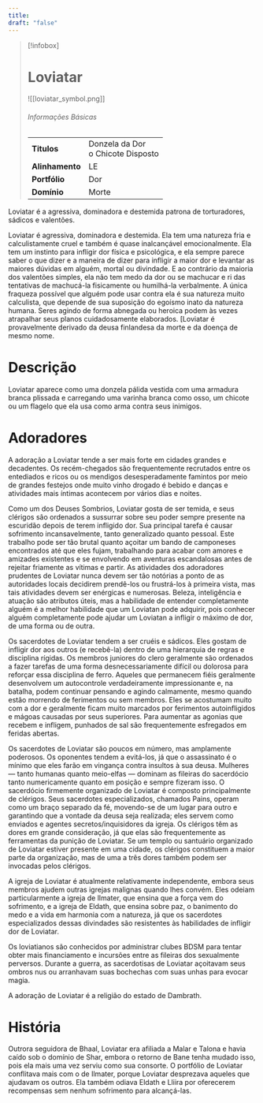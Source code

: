```yaml
---
title: 
draft: "false"
---
```

> [!infobox]
> # Loviatar
> ![[loviatar_symbol.png]]
> ###### Informações Básicas
> | | |
> | ---- | ---- |
> | **Titulos** | Donzela da Dor<br/>o Chicote Disposto |
> | **Alinhamento** | LE |
> | **Portfólio** | Dor |
> | **Domínio** | Morte |

Loviatar é a agressiva, dominadora e destemida patrona de torturadores, sádicos e valentões.

Loviatar é agressiva, dominadora e destemida. Ela tem uma natureza fria e calculistamente cruel e também é quase inalcançável emocionalmente. Ela tem um instinto para infligir dor física e psicológica, e ela sempre parece saber o que dizer e a maneira de dizer para infligir a maior dor e levantar as maiores dúvidas em alguém, mortal ou divindade. E ao contrário da maioria dos valentões simples, ela não tem medo da dor ou se machucar e ri das tentativas de machucá-la fisicamente ou humilhá-la verbalmente. A única fraqueza possível que alguém pode usar contra ela é sua natureza muito calculista, que depende de sua suposição do egoísmo inato da natureza humana. Seres agindo de forma abnegada ou heroica podem às vezes atrapalhar seus planos cuidadosamente elaborados. [Loviatar é provavelmente derivado da deusa finlandesa da morte e da doença de mesmo nome.

# Descrição
Loviatar aparece como uma donzela pálida vestida com uma armadura branca plissada e carregando uma varinha branca como osso, um chicote ou um flagelo que ela usa como arma contra seus inimigos.

# Adoradores
A adoração a Loviatar tende a ser mais forte em cidades grandes e decadentes. Os recém-chegados são frequentemente recrutados entre os entediados e ricos ou os mendigos desesperadamente famintos por meio de grandes festejos onde muito vinho drogado é bebido e danças e atividades mais íntimas acontecem por vários dias e noites.

Como um dos Deuses Sombrios, Loviatar gosta de ser temida, e seus clérigos são ordenados a sussurrar sobre seu poder sempre presente na escuridão depois de terem infligido dor. Sua principal tarefa é causar sofrimento incansavelmente, tanto generalizado quanto pessoal. Este trabalho pode ser tão brutal quanto açoitar um bando de camponeses encontrados até que eles fujam, trabalhando para acabar com amores e amizades existentes e se envolvendo em aventuras escandalosas antes de rejeitar friamente as vítimas e partir. As atividades dos adoradores prudentes de Loviatar nunca devem ser tão notórias a ponto de as autoridades locais decidirem prendê-los ou frustrá-los à primeira vista, mas tais atividades devem ser enérgicas e numerosas. Beleza, inteligência e atuação são atributos úteis, mas a habilidade de entender completamente alguém é a melhor habilidade que um Loviatan pode adquirir, pois conhecer alguém completamente pode ajudar um Loviatan a infligir o máximo de dor, de uma forma ou de outra.

Os sacerdotes de Loviatar tendem a ser cruéis e sádicos. Eles gostam de infligir dor aos outros (e recebê-la) dentro de uma hierarquia de regras e disciplina rígidas. Os membros juniores do clero geralmente são ordenados a fazer tarefas de uma forma desnecessariamente difícil ou dolorosa para reforçar essa disciplina de ferro. Aqueles que permanecem fiéis geralmente desenvolvem um autocontrole verdadeiramente impressionante e, na batalha, podem continuar pensando e agindo calmamente, mesmo quando estão morrendo de ferimentos ou sem membros. Eles se acostumam muito com a dor e geralmente ficam muito marcados por ferimentos autoinfligidos e mágoas causadas por seus superiores. Para aumentar as agonias que recebem e infligem, punhados de sal são frequentemente esfregados em feridas abertas.

Os sacerdotes de Loviatar são poucos em número, mas amplamente poderosos. Os oponentes tendem a evitá-los, já que o assassinato é o mínimo que eles farão em vingança contra insultos à sua deusa. Mulheres — tanto humanas quanto meio-elfas — dominam as fileiras do sacerdócio tanto numericamente quanto em posição e sempre fizeram isso. O sacerdócio firmemente organizado de Loviatar é composto principalmente de clérigos. Seus sacerdotes especializados, chamados Pains, operam como um braço separado da fé, movendo-se de um lugar para outro e garantindo que a vontade da deusa seja realizada; eles servem como enviados e agentes secretos/inquisidores da igreja. Os clérigos têm as dores em grande consideração, já que elas são frequentemente as ferramentas da punição de Loviatar. Se um templo ou santuário organizado de Loviatar estiver presente em uma cidade, os clérigos constituem a maior parte da organização, mas de uma a três dores também podem ser invocadas pelos clérigos.

A igreja de Loviatar é atualmente relativamente independente, embora seus membros ajudem outras igrejas malignas quando lhes convém. Eles odeiam particularmente a igreja de llmater, que ensina que a força vem do sofrimento, e a igreja de Eldath, que ensina sobre paz, o banimento do medo e a vida em harmonia com a natureza, já que os sacerdotes especializados dessas divindades são resistentes às habilidades de infligir dor de Loviatar.

Os loviatianos são conhecidos por administrar clubes BDSM para tentar obter mais financiamento e incursões entre as fileiras dos sexualmente perversos. Durante a guerra, as sacerdotisas de Loviatar açoitavam seus ombros nus ou arranhavam suas bochechas com suas unhas para evocar magia.

A adoração de Loviatar é a religião do estado de Dambrath.

# História
Outrora seguidora de Bhaal, Loviatar era afiliada a Malar e Talona e havia caído sob o domínio de Shar, embora o retorno de Bane tenha mudado isso, pois ela mais uma vez serviu como sua consorte. O portfólio de Loviatar conflitava mais com o de Ilmater, porque Loviatar desprezava aqueles que ajudavam os outros. Ela também odiava Eldath e Lliira por oferecerem recompensas sem nenhum sofrimento para alcançá-las.